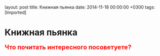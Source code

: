 layout: post
title: Книжная пьянка
date: 2014-11-18 00:00:00 +0300
tags: [Imported]
# Книжная пьянка

<font style="font-weight: bold; font-size:20px; color:red">Что почитать интересного посоветуете?</font>